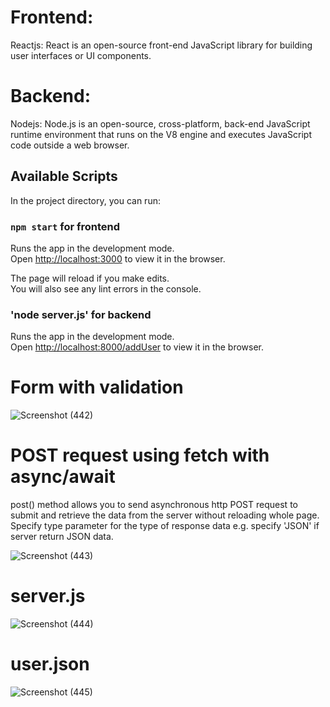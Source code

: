 # Frontend:
 Reactjs: React is an open-source front-end JavaScript library for building user interfaces or UI components.
# Backend:
 Nodejs: Node.js is an open-source, cross-platform, back-end JavaScript runtime environment that runs on the V8 engine and executes JavaScript code outside a web browser. 
 
## Available Scripts

In the project directory, you can run:

### `npm start` for frontend

Runs the app in the development mode.\
Open [http://localhost:3000](http://localhost:3000) to view it in the browser.

The page will reload if you make edits.\
You will also see any lint errors in the console.

### 'node server.js' for backend

Runs the app in the development mode.\
Open [http://localhost:8000/addUser](http://localhost:8000/addUser) to view it in the browser.

# Form with validation
![Screenshot (442)](https://user-images.githubusercontent.com/62341045/120937617-22b97500-c72c-11eb-8e2b-93d092d5c2d2.png)

# POST request using fetch with async/await

post() method allows you to send asynchronous http POST request to submit and retrieve the data from the server without reloading whole page. Specify type parameter for the type of response data e.g. specify 'JSON' if server return JSON data.

![Screenshot (443)](https://user-images.githubusercontent.com/62341045/120937723-a8d5bb80-c72c-11eb-93d4-7e1323335e41.png)

# server.js

![Screenshot (444)](https://user-images.githubusercontent.com/62341045/120937726-ae330600-c72c-11eb-94f6-0c8ee9a03a30.png)

# user.json

![Screenshot (445)](https://user-images.githubusercontent.com/62341045/120937725-ac694280-c72c-11eb-8237-ee6b52a1905f.png)

